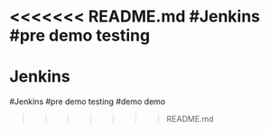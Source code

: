 <<<<<<< README.md
#Jenkins
#pre demo testing
=======
# Jenkins
#Jenkins
#pre demo testing
#demo demo
>>>>>>> README.md
